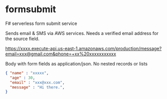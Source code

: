# formsubmit
F# serverless form submit service

Sends email & SMS via AWS services.
Needs a verified email address for the source field.

https://xxxx.execute-api.us-east-1.amazonaws.com/production/message?email=xxx@gmail.com&phone=+xx%20xxxxxxxxxxx

Body with form fields as application/json. No nested records or lists

```json
{ "name" : "xxxxx",
  "age" : 30,
  "email" : "xxx@xxx.com",
  "message" : "Hi there.",
}
```
